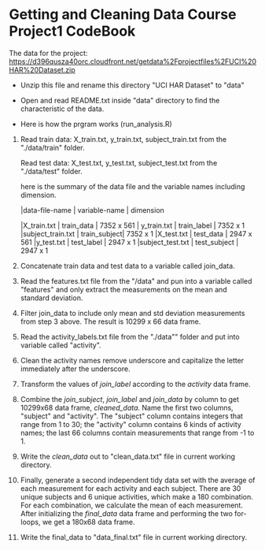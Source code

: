 Getting and Cleaning Data Course 
Project1  CodeBook
=================================================

The data for the project:  
https://d396qusza40orc.cloudfront.net/getdata%2Fprojectfiles%2FUCI%20HAR%20Dataset.zip  

* Unzip this file and rename this directory "UCI HAR Dataset" to "data" 
* Open and read README.txt inside "data" directory to find the characteristic of the data. 

* Here is how the prgram works (run_analysis.R)  
 1. Read train data: 
    X_train.txt, y_train.txt, subject_train.txt from the "./data/train" folder. 
    
    Read test data:
    X_test.txt, y_test.txt, subject_test.txt from the "./data/test" folder. 
    
    here is the summary of the data file and the variable names including dimension. 
    
    
    |data-file-name	   | variable-name |	dimension

    |X_train.txt	      |  train_data	  |  7352 x 561
    | y_train.txt	     |  train_label	 |  7352 x 1
    |subject_train.txt	|  train_subject|  7352 x 1
    |X_test.txt	       | test_data	    |  2947 x 561
    |y_test.txt	       | test_label	   |  2947 x 1
    |subject_test.txt	 | test_subject	 |  2947 x 1

 2. Concatenate train data and test data to a variable called join_data. 
 
 3. Read the features.txt file from the "/data" and pun into a variable called "features" and only extract the measurements on the mean and standard deviation. 
 
 4. Filter join_data to include only mean and std deviation measurements from step 3 above. The result is 10299 x 66 data frame. 

 5. Read the activity_labels.txt file from the "./data"" folder and put into variable called "activity". 
 
 6. Clean the activity names remove underscore and capitalize the letter immediately after the underscore.  
 
 7. Transform the values of *join_label* according to the *activity* data frame. 
 
 8. Combine the *join_subject*, *join_label* and *join_data* by column to get 10299x68 data frame, *cleaned_data*. Name the first two columns, "subject" and "activity". The "subject" column contains integers that range from 1 to 30; the "activity" column contains 6 kinds of activity names; the last 66 columns contain measurements that range from -1 to 1.  
 
 9. Write the *clean_data* out to "clean_data.txt" file in current working directory.  
 
 10. Finally, generate a second independent tidy data set with the average of each measurement for each activity and each subject. There are 30 unique subjects and 6 unique activities, which make a 180 combination. For each combination, we calculate the mean of each measurement. After initializing the *final_data* data frame and performing the two for-loops, we get a 180x68 data frame.
 
 12. Write the final_data to "data_final.txt" file in current working directory. 
 

